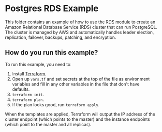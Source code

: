 # Postgres RDS Example

This folder contains an example of how to use the [RDS module](/modules/rds) to create an Amazon 
Relational Database Service (RDS) cluster that can run PostgreSQL. The cluster is managed by AWS and
automatically handles leader election, replication, failover, backups, patching, and encryption. 

## How do you run this example?

To run this example, you need to:

1. Install [Terraform](https://www.terraform.io/).
1. Open up `vars.tf` and set secrets at the top of the file as environment variables and fill in any other variables in
   the file that don't have defaults. 
1. `terraform init`.
1. `terraform plan`.
1. If the plan looks good, run `terraform apply`.

When the templates are applied, Terraform will output the IP address of the cluster endpoint (which points to the 
master) and the instance endpoints (which point to the master and all replicas). 

